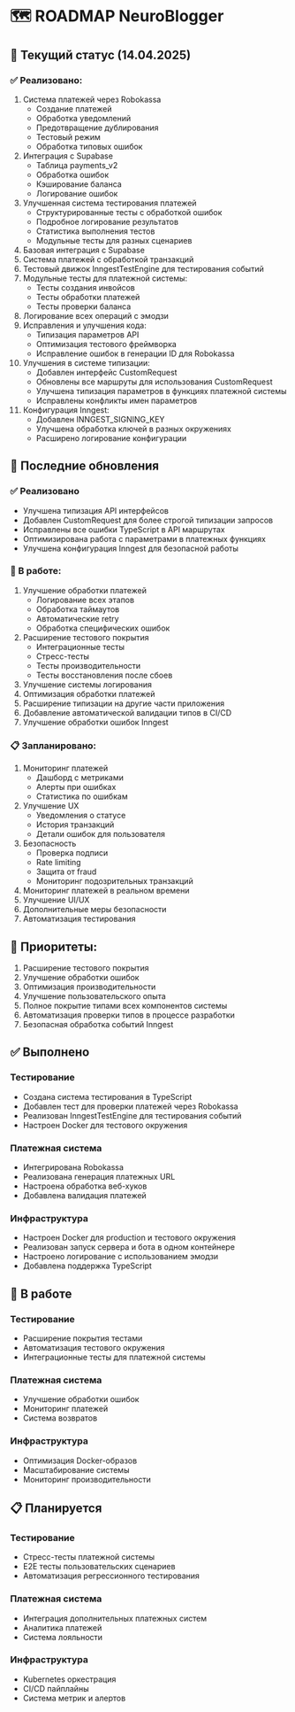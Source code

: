 # 🗺️ ROADMAP NeuroBlogger

## 🚀 Текущий статус (14.04.2025)

### ✅ Реализовано:
1. Система платежей через Robokassa
   - Создание платежей
   - Обработка уведомлений
   - Предотвращение дублирования
   - Тестовый режим
   - Обработка типовых ошибок
2. Интеграция с Supabase
   - Таблица payments_v2
   - Обработка ошибок
   - Кэширование баланса
   - Логирование ошибок
3. Улучшенная система тестирования платежей
   - Структурированные тесты с обработкой ошибок
   - Подробное логирование результатов
   - Статистика выполнения тестов
   - Модульные тесты для разных сценариев
4. Базовая интеграция с Supabase
5. Система платежей с обработкой транзакций
6. Тестовый движок InngestTestEngine для тестирования событий
7. Модульные тесты для платежной системы:
   - Тесты создания инвойсов
   - Тесты обработки платежей
   - Тесты проверки баланса
8. Логирование всех операций с эмодзи
9. Исправления и улучшения кода:
   - Типизация параметров API
   - Оптимизация тестового фреймворка
   - Исправление ошибок в генерации ID для Robokassa
10. Улучшения в системе типизации:
    - Добавлен интерфейс CustomRequest
    - Обновлены все маршруты для использования CustomRequest
    - Улучшена типизация параметров в функциях платежной системы
    - Исправлены конфликты имен параметров
11. Конфигурация Inngest:
    - Добавлен INNGEST_SIGNING_KEY
    - Улучшена обработка ключей в разных окружениях
    - Расширено логирование конфигурации

## 🚀 Последние обновления

### ✅ Реализовано
- Улучшена типизация API интерфейсов
- Добавлен CustomRequest для более строгой типизации запросов
- Исправлены все ошибки TypeScript в API маршрутах
- Оптимизирована работа с параметрами в платежных функциях
- Улучшена конфигурация Inngest для безопасной работы

### 🔄 В работе:
1. Улучшение обработки платежей
   - Логирование всех этапов
   - Обработка таймаутов
   - Автоматические retry
   - Обработка специфических ошибок
2. Расширение тестового покрытия
   - Интеграционные тесты
   - Стресс-тесты
   - Тесты производительности
   - Тесты восстановления после сбоев
3. Улучшение системы логирования
4. Оптимизация обработки платежей
5. Расширение типизации на другие части приложения
6. Добавление автоматической валидации типов в CI/CD
7. Улучшение обработки ошибок Inngest

### 📋 Запланировано:
1. Мониторинг платежей
   - Дашборд с метриками
   - Алерты при ошибках
   - Статистика по ошибкам
2. Улучшение UX
   - Уведомления о статусе
   - История транзакций
   - Детали ошибок для пользователя
3. Безопасность
   - Проверка подписи
   - Rate limiting
   - Защита от fraud
   - Мониторинг подозрительных транзакций
4. Мониторинг платежей в реальном времени
5. Улучшение UI/UX
6. Дополнительные меры безопасности
7. Автоматизация тестирования

## 🎯 Приоритеты:
1. Расширение тестового покрытия
2. Улучшение обработки ошибок
3. Оптимизация производительности
4. Улучшение пользовательского опыта
5. Полное покрытие типами всех компонентов системы
6. Автоматизация проверки типов в процессе разработки
7. Безопасная обработка событий Inngest

## ✅ Выполнено

### Тестирование
- Создана система тестирования в TypeScript
- Добавлен тест для проверки платежей через Robokassa
- Реализован InngestTestEngine для тестирования событий
- Настроен Docker для тестового окружения

### Платежная система
- Интегрирована Robokassa
- Реализована генерация платежных URL
- Настроена обработка веб-хуков
- Добавлена валидация платежей

### Инфраструктура
- Настроен Docker для production и тестового окружения
- Реализован запуск сервера и бота в одном контейнере
- Настроено логирование с использованием эмодзи
- Добавлена поддержка TypeScript

## 🚧 В работе

### Тестирование
- Расширение покрытия тестами
- Автоматизация тестового окружения
- Интеграционные тесты для платежной системы

### Платежная система
- Улучшение обработки ошибок
- Мониторинг платежей
- Система возвратов

### Инфраструктура
- Оптимизация Docker-образов
- Масштабирование системы
- Мониторинг производительности

## 📋 Планируется

### Тестирование
- Стресс-тесты платежной системы
- E2E тесты пользовательских сценариев
- Автоматизация регрессионного тестирования

### Платежная система
- Интеграция дополнительных платежных систем
- Аналитика платежей
- Система лояльности

### Инфраструктура
- Kubernetes оркестрация
- CI/CD пайплайны
- Система метрик и алертов